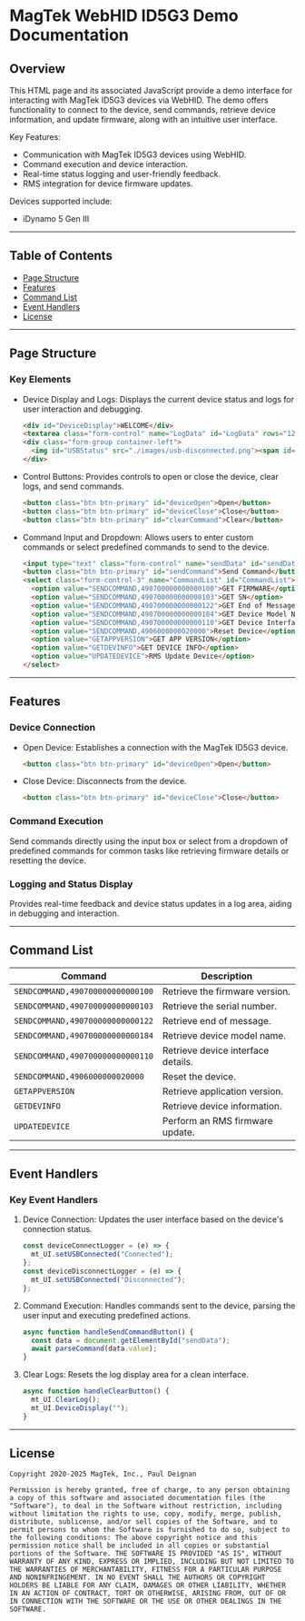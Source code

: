 # MagTek WebHID ID5G3 Demo Documentation

## Overview

This HTML page and its associated JavaScript provide a demo interface for interacting with MagTek ID5G3 devices via WebHID. The demo offers functionality to connect to the device, send commands, retrieve device information, and update firmware, along with an intuitive user interface.

Key Features:
- Communication with MagTek ID5G3 devices using WebHID.
- Command execution and device interaction.
- Real-time status logging and user-friendly feedback.
- RMS integration for device firmware updates.

Devices supported include:
- iDynamo 5 Gen III
---

## Table of Contents

- [Page Structure](#page-structure)
- [Features](#features)
- [Command List](#command-list)
- [Event Handlers](#event-handlers)
- [License](#license)

---

## Page Structure

### Key Elements

- Device Display and Logs:
  Displays the current device status and logs for user interaction and debugging.
  ```html
  <div id="DeviceDisplay">WELCOME</div>
  <textarea class="form-control" name="LogData" id="LogData" rows="12"></textarea>
  <div class="form-group container-left">
    <img id="USBStatus" src="./images/usb-disconnected.png"><span id="lblUSBStatus">Disconnected</span>
  </div>
  ```

- Control Buttons:
  Provides controls to open or close the device, clear logs, and send commands.
  ```html
  <button class="btn btn-primary" id="deviceOpen">Open</button>
  <button class="btn btn-primary" id="deviceClose">Close</button>
  <button class="btn btn-primary" id="clearCommand">Clear</button>
  ```

- Command Input and Dropdown:
  Allows users to enter custom commands or select predefined commands to send to the device.
  ```html
  <input type="text" class="form-control" name="sendData" id="sendData" value="SENDCOMMAND,490700000000000100">
  <button class="btn btn-primary" id="sendCommand">Send Command</button>
  <select class="form-control-3" name="CommandList" id="CommandList">
    <option value="SENDCOMMAND,490700000000000100">GET FIRMWARE</option>
    <option value="SENDCOMMAND,490700000000000103">GET SN</option>
    <option value="SENDCOMMAND,490700000000000122">GET End of Message</option>
    <option value="SENDCOMMAND,490700000000000184">GET Device Model Name</option>
    <option value="SENDCOMMAND,490700000000000110">GET Device Interface</option>
    <option value="SENDCOMMAND,4906000000020000">Reset Device</option>
    <option value="GETAPPVERSION">GET APP VERSION</option>
    <option value="GETDEVINFO">GET DEVICE INFO</option>
    <option value="UPDATEDEVICE">RMS Update Device</option>
  </select>
  ```

---

## Features

### Device Connection
- Open Device: Establishes a connection with the MagTek ID5G3 device.
  ```html
  <button class="btn btn-primary" id="deviceOpen">Open</button>
  ```

- Close Device: Disconnects from the device.
  ```html
  <button class="btn btn-primary" id="deviceClose">Close</button>
  ```

### Command Execution
Send commands directly using the input box or select from a dropdown of predefined commands for common tasks like retrieving firmware details or resetting the device.

### Logging and Status Display
Provides real-time feedback and device status updates in a log area, aiding in debugging and interaction.

---

## Command List

| Command                                | Description                         |
|---------------------------------------|-------------------------------------|
| `SENDCOMMAND,490700000000000100`       | Retrieve the firmware version.      |
| `SENDCOMMAND,490700000000000103`       | Retrieve the serial number.         |
| `SENDCOMMAND,490700000000000122`       | Retrieve end of message.            |
| `SENDCOMMAND,490700000000000184`       | Retrieve device model name.         |
| `SENDCOMMAND,490700000000000110`       | Retrieve device interface details.  |
| `SENDCOMMAND,4906000000020000`         | Reset the device.                   |
| `GETAPPVERSION`                        | Retrieve application version.       |
| `GETDEVINFO`                           | Retrieve device information.        |
| `UPDATEDEVICE`                         | Perform an RMS firmware update.     |

---

## Event Handlers

### Key Event Handlers

1. Device Connection:
   Updates the user interface based on the device's connection status.
   ```javascript
   const deviceConnectLogger = (e) => {
     mt_UI.setUSBConnected("Connected");
   };
   const deviceDisconnectLogger = (e) => {
     mt_UI.setUSBConnected("Disconnected");
   };
   ```

2. Command Execution:
   Handles commands sent to the device, parsing the user input and executing predefined actions.
   ```javascript
   async function handleSendCommandButton() {
     const data = document.getElementById("sendData");
     await parseCommand(data.value);
   }
   ```

3. Clear Logs:
   Resets the log display area for a clean interface.
   ```javascript
   async function handleClearButton() {
     mt_UI.ClearLog();
     mt_UI.DeviceDisplay("");
   }
   ```

---

## License

```plaintext
Copyright 2020-2025 MagTek, Inc., Paul Deignan

Permission is hereby granted, free of charge, to any person obtaining a copy of this software and associated documentation files (the "Software"), to deal in the Software without restriction, including without limitation the rights to use, copy, modify, merge, publish, distribute, sublicense, and/or sell copies of the Software, and to permit persons to whom the Software is furnished to do so, subject to the following conditions: The above copyright notice and this permission notice shall be included in all copies or substantial portions of the Software. THE SOFTWARE IS PROVIDED "AS IS", WITHOUT WARRANTY OF ANY KIND, EXPRESS OR IMPLIED, INCLUDING BUT NOT LIMITED TO THE WARRANTIES OF MERCHANTABILITY, FITNESS FOR A PARTICULAR PURPOSE AND NONINFRINGEMENT. IN NO EVENT SHALL THE AUTHORS OR COPYRIGHT HOLDERS BE LIABLE FOR ANY CLAIM, DAMAGES OR OTHER LIABILITY, WHETHER IN AN ACTION OF CONTRACT, TORT OR OTHERWISE, ARISING FROM, OUT OF OR IN CONNECTION WITH THE SOFTWARE OR THE USE OR OTHER DEALINGS IN THE SOFTWARE.
